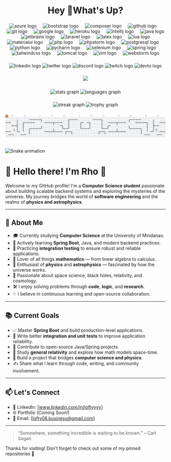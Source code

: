 <h1 align="center">Hey 👋What's Up?</h1>

###

<div align="center">
  <img src="https://cdn.jsdelivr.net/gh/devicons/devicon/icons/azure/azure-original.svg" height="60" alt="azure logo"  />
  <img width="12" />
  <img src="https://cdn.jsdelivr.net/gh/devicons/devicon/icons/bootstrap/bootstrap-original.svg" height="60" alt="bootstrap logo"  />
  <img width="12" />
  <img src="https://cdn.jsdelivr.net/gh/devicons/devicon/icons/composer/composer-original.svg" height="60" alt="composer logo"  />
  <img width="12" />
  <img src="https://cdn.jsdelivr.net/gh/devicons/devicon/icons/github/github-original.svg" height="60" alt="github logo"  />
  <img width="12" />
  <img src="https://cdn.jsdelivr.net/gh/devicons/devicon/icons/git/git-original.svg" height="60" alt="git logo"  />
  <img width="12" />
  <img src="https://cdn.jsdelivr.net/gh/devicons/devicon/icons/google/google-original.svg" height="60" alt="google logo"  />
  <img width="12" />
  <img src="https://cdn.jsdelivr.net/gh/devicons/devicon/icons/heroku/heroku-original.svg" height="60" alt="heroku logo"  />
  <img width="12" />
  <img src="https://cdn.jsdelivr.net/gh/devicons/devicon/icons/intellij/intellij-original.svg" height="60" alt="intellij logo"  />
  <img width="12" />
  <img src="https://cdn.jsdelivr.net/gh/devicons/devicon/icons/java/java-original.svg" height="60" alt="java logo"  />
  <img width="12" />
  <img src="https://cdn.jsdelivr.net/gh/devicons/devicon/icons/jetbrains/jetbrains-original.svg" height="60" alt="jetbrains logo"  />
  <img width="12" />
  <img src="https://cdn.jsdelivr.net/gh/devicons/devicon/icons/laravel/laravel-original.svg" height="60" alt="laravel logo"  />
  <img width="12" />
  <img src="https://cdn.jsdelivr.net/gh/devicons/devicon/icons/latex/latex-original.svg" height="60" alt="latex logo"  />
  <img width="12" />
  <img src="https://cdn.jsdelivr.net/gh/devicons/devicon/icons/lua/lua-original.svg" height="60" alt="lua logo"  />
  <img width="12" />
  <img src="https://cdn.jsdelivr.net/gh/devicons/devicon/icons/materialui/materialui-original.svg" height="60" alt="materialui logo"  />
  <img width="12" />
  <img src="https://cdn.jsdelivr.net/gh/devicons/devicon/icons/php/php-original.svg" height="60" alt="php logo"  />
  <img width="12" />
  <img src="https://cdn.jsdelivr.net/gh/devicons/devicon/icons/phpstorm/phpstorm-original.svg" height="60" alt="phpstorm logo"  />
  <img width="12" />
  <img src="https://cdn.jsdelivr.net/gh/devicons/devicon/icons/postgresql/postgresql-original.svg" height="60" alt="postgresql logo"  />
  <img width="12" />
  <img src="https://cdn.jsdelivr.net/gh/devicons/devicon/icons/python/python-original.svg" height="60" alt="python logo"  />
  <img width="12" />
  <img src="https://cdn.jsdelivr.net/gh/devicons/devicon/icons/pycharm/pycharm-original.svg" height="60" alt="pycharm logo"  />
  <img width="12" />
  <img src="https://cdn.jsdelivr.net/gh/devicons/devicon/icons/selenium/selenium-original.svg" height="60" alt="selenium logo"  />
  <img width="12" />
  <img src="https://cdn.jsdelivr.net/gh/devicons/devicon/icons/spring/spring-original.svg" height="60" alt="spring logo"  />
  <img width="12" />
  <img src="https://cdn.jsdelivr.net/gh/devicons/devicon/icons/tailwindcss/tailwindcss-original-wordmark.svg" height="60" alt="tailwindcss logo"  />
  <img width="12" />
  <img src="https://cdn.jsdelivr.net/gh/devicons/devicon/icons/tomcat/tomcat-original.svg" height="60" alt="tomcat logo"  />
  <img width="12" />
  <img src="https://cdn.jsdelivr.net/gh/devicons/devicon/icons/vim/vim-original.svg" height="60" alt="vim logo"  />
  <img width="12" />
  <img src="https://cdn.jsdelivr.net/gh/devicons/devicon/icons/webstorm/webstorm-original.svg" height="60" alt="webstorm logo"  />
</div>

###

<div align="center">
  <img src="https://img.shields.io/static/v1?message=LinkedIn&logo=linkedin&label=&color=0077B5&logoColor=white&labelColor=&style=for-the-badge" height="25" alt="linkedin logo"  />
  <img src="https://img.shields.io/static/v1?message=Twitter&logo=twitter&label=&color=1DA1F2&logoColor=white&labelColor=&style=for-the-badge" height="25" alt="twitter logo"  />
  <img src="https://img.shields.io/static/v1?message=Discord&logo=discord&label=&color=7289DA&logoColor=white&labelColor=&style=for-the-badge" height="25" alt="discord logo"  />
  <img src="https://img.shields.io/static/v1?message=Twitch&logo=twitch&label=&color=9146FF&logoColor=white&labelColor=&style=for-the-badge" height="25" alt="twitch logo"  />
  <img src="https://img.shields.io/static/v1?message=dev.to&logo=dev.to&label=&color=0A0A0A&logoColor=white&labelColor=&style=for-the-badge" height="25" alt="devto logo"  />
</div>

###

<div align="center">
  <img src="https://visitor-badge.laobi.icu/badge?page_id=loftyyyy.loftyyyy&"  />
</div>

###

<div align="center">
  <img src="https://github-readme-stats.vercel.app/api?username=loftyyyy&hide_title=false&hide_rank=false&show_icons=true&include_all_commits=true&count_private=true&disable_animations=false&theme=dracula&locale=en&hide_border=false&order=1" height="150" alt="stats graph"  />
  <img src="https://github-readme-stats.vercel.app/api/top-langs?username=loftyyyy&locale=en&hide_title=false&layout=compact&card_width=320&langs_count=5&theme=dracula&hide_border=false&order=2" height="150" alt="languages graph"  />
</div>

###

<div align="center">
  <img src="https://streak-stats.demolab.com?user=loftyyyy&locale=en&mode=daily&theme=dracula&hide_border=false&border_radius=5&order=3" height="150" alt="streak graph"  />
  <img src="https://github-profile-trophy.vercel.app?username=loftyyyy&theme=dracula&column=-1&row=1&margin-w=8&margin-h=8&no-bg=false&no-frame=false&order=4" height="150" alt="trophy graph"  />
</div>

###

<picture>
  <source media="(prefers-color-scheme: dark)" srcset="https://raw.githubusercontent.com/loftyyyy/loftyyyy/output/pacman-contribution-graph-dark.svg">
  <source media="(prefers-color-scheme: light)" srcset="https://raw.githubusercontent.com/loftyyyy/loftyyyy/output/pacman-contribution-graph.svg">
  <img alt="pacman contribution graph" src="https://raw.githubusercontent.com/loftyyyy/loftyyyy/output/pacman-contribution-graph.svg">
</picture>

###

<img src="https://raw.githubusercontent.com/loftyyyy/loftyyyy/output/snake.svg" alt="Snake animation" />

###

# 🌌 Hello there! I'm Rho 👋

Welcome to my GitHub profile! I'm a **Computer Science student** passionate about building scalable backend systems and exploring the mysteries of the universe. My journey bridges the world of **software engineering** and the realms of **physics and astrophysics**.

---

## 🚀 About Me

- 🎓 Currently studying **Computer Science** at the University of Mindanao.
- 🧠 Actively learning **Spring Boot**, Java, and modern backend practices.
- 🧪 Practicing **integration testing** to ensure robust and reliable applications.
- 🧮 Lover of all things **mathematics** — from linear algebra to calculus.
- 🌠 Enthusiast of **physics** and **astrophysics** — fascinated by how the universe works.
- 🔭 Passionate about space science, black holes, relativity, and cosmology.
- 🛠️ I enjoy solving problems through **code**, **logic**, and **research**.
- ✨ I believe in continuous learning and open-source collaboration.

---

## 📚 Current Goals

- ✅ Master **Spring Boot** and build production-level applications.
- 🧪 Write better **integration and unit tests** to improve application reliability.
- 📘 Contribute to open-source Java/Spring projects.
- 🌌 Study **general relativity** and explore how math models space-time.
- 🧠 Build a project that bridges **computer science and physics**.
- ✍️ Share what I learn through code, writing, and community involvement.

---

## 📫 Let's Connect

- 💼 LinkedIn: [www.linkedin.com/in/loftyyyy]
- 🌐 Portfolio (Coming Soon!)
- 📧 Email: [lofty08.business@gmail.com]

---

> “Somewhere, something incredible is waiting to be known.” – Carl Sagan

Thanks for visiting! Don’t forget to check out some of my pinned repositories 🚀

###
